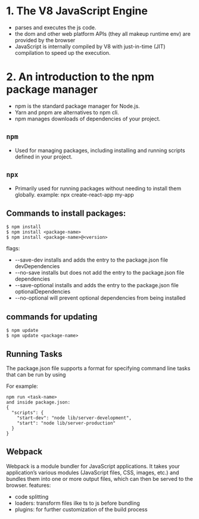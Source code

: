 # 1. The V8 JavaScript Engine
- parses and executes the js code.
- the dom and other web platform APIs (they all makeup runtime env) are provided by the browser 
- JavaScript is internally compiled by V8 with just-in-time (JIT) compilation to speed up the execution.

# 2. An introduction to the npm package manager
- npm is the standard package manager for Node.js.
- Yarn and pnpm are alternatives to npm cli.
- npm manages downloads of dependencies of your project.

## `npm`
- Used for managing packages, including installing and running scripts defined in your project.
## `npx`
- Primarily used for running packages without needing to install them globally.
example: npx create-react-app my-app


## Commands to install packages:
```cli
$ npm install
$ npm install <package-name>
$ npm install <package-name>@<version>
```
flags:

- --save-dev installs and adds the entry to the package.json file devDependencies
- --no-save installs but does not add the entry to the package.json file dependencies
- --save-optional installs and adds the entry to the package.json file optionalDependencies
- --no-optional will prevent optional dependencies from being installed

## commands for updating
```cli
$ npm update
$ npm update <package-name>
```

## Running Tasks
The package.json file supports a format for specifying command line tasks that can be run by using

For example:
```Shell
npm run <task-name>
and inside package.json:
{
  "scripts": {
    "start-dev": "node lib/server-development",
    "start": "node lib/server-production"
  }
}
```

## Webpack
Webpack is a module bundler for JavaScript applications. It takes your application’s various modules (JavaScript files, CSS, images, etc.) and bundles them into one or more output files, which can then be served to the browser. 
features:
- code splitting
- loaders: transform files ilke ts to js before bundling
- plugins: for further customization of the build process